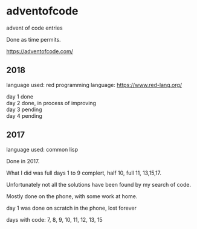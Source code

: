 # adventofcode
advent of code entries

Done as time permits.

https://adventofcode.com/

## 2018

language used:
red programming language: https://www.red-lang.org/

day 1  done  
day 2  done, in process of improving  
day 3  pending  
day 4  pending  

## 2017

language used:
common lisp

Done in 2017.

What I did was full days 1 to 9 complert, half 10, full 11, 13,15,17.

Unfortunately not all the solutions have been found by my search of code.

Mostly done on the phone, with some work at home.

day 1 was done on scratch in the phone, lost forever

days with code: 7, 8, 9, 10, 11, 12, 13, 15


